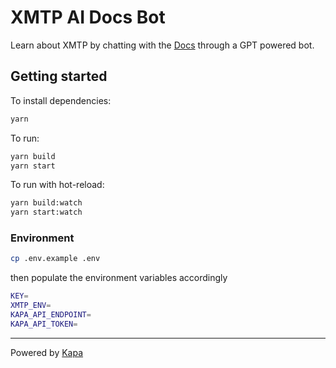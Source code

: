# XMTP AI Docs Bot

Learn about XMTP by chatting with the [Docs](https://xmtp.org/docs/introduction) through a GPT powered bot.

## Getting started

To install dependencies:

```bash
yarn
```

To run:

```bash
yarn build
yarn start
```

To run with hot-reload:

```bash
yarn build:watch
yarn start:watch
```

### Environment

```bash
cp .env.example .env
```

then populate the environment variables accordingly

```bash
KEY=
XMTP_ENV=
KAPA_API_ENDPOINT=
KAPA_API_TOKEN=
```

---

Powered by <a href="https://kapa.ai">Kapa</a>
